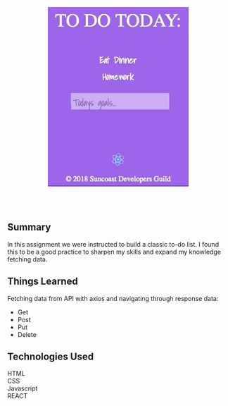 <p align="center">
<img src="src/images/to-do-list.gif">
</p><br/>
<br/>

## Summary <br/>

In this assignment we were instructed to build a classic to-do list. I found this to be a good practice to sharpen my skills and expand my knowledge fetching data.

## Things Learned <br/>

Fetching data from API with axios and navigating through response data:<br/>

- Get<br/>
- Post<br/>
- Put<br/>
- Delete<br/>

## Technologies Used <br/>

HTML<br/>
CSS<br/>
Javascript<br/>
REACT<br/>
